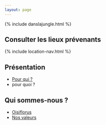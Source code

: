 ```yaml
---
layout: page
---
```

{% include danslajungle.html %}

## Consulter les lieux prévenants

{% include location-nav.html %}

## Présentation

- [Pour qui ?](/pour-qui)
- pour quoi ?

## Qui sommes-nous ?

- [Oisiflorus](/qui-sommes-nous.html)
- [Nos valeurs](/nos-valeurs)
